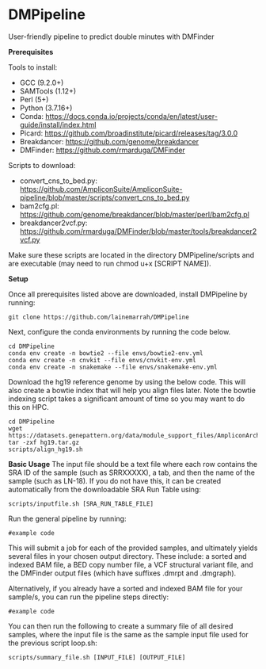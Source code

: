 # DMPipeline
User-friendly pipeline to predict double minutes with DMFinder

**Prerequisites**

Tools to install:
* GCC (9.2.0+)
* SAMTools (1.12+)
* Perl (5+)
* Python (3.7.16+)
* Conda: https://docs.conda.io/projects/conda/en/latest/user-guide/install/index.html
* Picard: https://github.com/broadinstitute/picard/releases/tag/3.0.0
* Breakdancer: https://github.com/genome/breakdancer
* DMFinder: https://github.com/rmarduga/DMFinder

Scripts to download:
* convert_cns_to_bed.py: https://github.com/AmpliconSuite/AmpliconSuite-pipeline/blob/master/scripts/convert_cns_to_bed.py
* bam2cfg.pl: https://github.com/genome/breakdancer/blob/master/perl/bam2cfg.pl
* breakdancer2vcf.py: https://github.com/rmarduga/DMFinder/blob/master/tools/breakdancer2vcf.py

Make sure these scripts are located in the directory DMPipeline/scripts and are executable (may need to run chmod u+x [SCRIPT NAME]).

**Setup**

Once all prerequisites listed above are downloaded, install DMPipeline by running:
```
git clone https://github.com/lainemarrah/DMPipeline
```

Next, configure the conda environments by running the code below. 
```
cd DMPipeline
conda env create -n bowtie2 --file envs/bowtie2-env.yml
conda env create -n cnvkit --file envs/cnvkit-env.yml
conda env create -n snakemake --file envs/snakemake-env.yml
```

Download the hg19 reference genome by using the below code. This will also create a bowtie index that will help you align files later. Note the bowtie indexing script takes a significant amount of time so you may want to do this on HPC.
```
cd DMPipeline
wget https://datasets.genepattern.org/data/module_support_files/AmpliconArchitect/hg19.tar.gz
tar -zxf hg19.tar.gz
scripts/align_hg19.sh
```

**Basic Usage**
The input file should be a text file where each row contains the SRA ID of the sample (such as SRRXXXXX), a tab, and then the name of the sample (such as LN-18). If you do not have this, it can be created automatically from the downloadable SRA Run Table using:
```
scripts/inputfile.sh [SRA_RUN_TABLE_FILE]
```

Run the general pipeline by running:
```
#example code
```

This will submit a job for each of the provided samples, and ultimately yields several files in your chosen output directory. These include: a sorted and indexed BAM file, a BED copy number file, a VCF structural variant file, and the DMFinder output files (which have suffixes .dmrpt and .dmgraph). 


Alternatively, if you already have a sorted and indexed BAM file for your sample/s, you can run the pipeline steps directly:
```
#example code
```

You can then run the following to create a summary file of all desired samples, where the input file is the same as the sample input file used for the previous script loop.sh:
```
scripts/summary_file.sh [INPUT_FILE] [OUTPUT_FILE]
```
